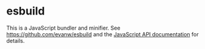# esbuild

This is a JavaScript bundler and minifier. See <https://github.com/evanw/esbuild> and the [JavaScript API documentation](https://esbuild.github.io/api/) for details.
